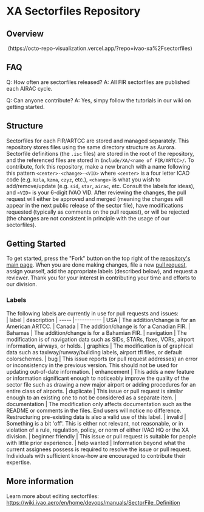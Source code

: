 # XA Sectorfiles Repository  

## Overview
<img src="https://i.imgur.com/ICY6mKJ.png" alt=""/>
(https://octo-repo-visualization.vercel.app/?repo=ivao-xa%2Fsectorfiles)

## FAQ

Q: How often are sectorfiles released?
A: All FIR sectorfiles are published each AIRAC cycle.

Q: Can anyone contribute?
A: Yes, simpy follow the tutorials in our wiki on getting started.

## Structure

Sectorfiles for each FIR/ARTCC are stored and managed separately. This repository stores files using the same directory structure as Aurora. Sectorfile definitions (the `.isc` files) are stored in the root of the repository, and the referenced files are stored in `Include/XA/<name of FIR/ARTCC>/`. To contribute, fork this repository, make a new branch with a name following this pattern `<center>-<change>-<VID>` where `<center>` is a four letter ICAO code (e.g. `kzla`, `kzma`, `czyz`, etc.), `<change>` is what you wish to add/remove/update (e.g. `sid`, `star`, `airac`, etc. Consult the labels for ideas), and `<VID>` is your 6-digit IVAO VID. After reviewing the changes, the pull request will either be approved and merged (meaning the changes will appear in the next public release of the sector file), have modifications requested (typically as comments on the pull request), or will be rejected (the changes are not consistent in principle with the usage of our sectorfiles).  

## Getting Started  

To get started, press the "Fork" button on the top right of the [repository's main page](https://github.com/ivao-xa/sectorfiles). When you are done making changes, file a new [pull request](https://github.com/ivao-xa/sectorfiles/pulls), assign yourself, add the appropriate labels (described below), and request a reviewer. Thank you for your interest in contributing your time and efforts to our division.  

### Labels  

The following labels are currently in use for pull requests and issues:  
| label				| description
| -----				|-----------
| USA				| The addition/change is for an American ARTCC.
| Canada			| The addition/change is for a Canadian FIR.
| Bahamas			| The addition/change is for a Bahamian FIR.
| navigation		| The modification is of navigation data such as SIDs, STARs, fixes, VORs, airport information, airways, or holds.
| graphics			| The modification is of graphical data such as taxiway/runway/building labels, airport tfl files, or default colorschemes.
| bug				| This issue reports (or pull request addresses) an error or inconsistency in the previous version. This should not be used for updating out-of-date information.
| enhancement		| This adds a new feature or information significant enough to noticeably improve the quality of the sector file such as drawing a new major airport or adding procedures for an entire class of airports.
| duplicate			| This issue or pull request is similar enough to an existing one to not be considered as a separate item.
| documentation		| The modification only affects documentation such as the README or comments in the files. End users will notice no difference. Restructuring pre-existing data is also a valid use of this label.
| invalid			| Something is a bit 'off'. This is either not relevant, not reasonable, or in violation of a rule, regulation, policy, or norm of either IVAO HQ or the XA division.
| beginner friendly	| This issue or pull request is suitable for people with little prior experience.
| help wanted		| Information beyond what the current assignees possess is required to resolve the issue or pull request. Individuals with sufficient know-how are encouraged to contribute their expertise.

## More information  

Learn more about editing sectorfiles: <https://wiki.ivao.aero/en/home/devops/manuals/SectorFile_Definition>  

